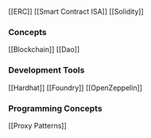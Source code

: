 [[ERC]]
[[Smart Contract ISA]]
[[Solidity]]

### Concepts
[[Blockchain]]
[[Dao]]

### Development Tools
[[Hardhat]]
[[Foundry]]
[[OpenZeppelin]]

### Programming Concepts
[[Proxy Patterns]]